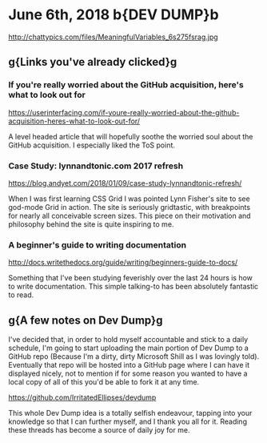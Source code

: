 # June 6th, 2018 b{DEV DUMP}b

<http://chattypics.com/files/MeaningfulVariables_6s275fsrag.jpg>

## g{Links you've already clicked}g

### If you're really worried about the GitHub acquisition, here's what to look out for

<https://userinterfacing.com/if-youre-really-worried-about-the-github-acquisition-heres-what-to-look-out-for/>

A level headed article that will hopefully soothe the worried soul about the GitHub acquisition. I especially liked the ToS point.

### Case Study: lynnandtonic.com 2017 refresh

<https://blog.andyet.com/2018/01/09/case-study-lynnandtonic-refresh/>

When I was first learning CSS Grid I was pointed Lynn Fisher's site to see god-mode Grid in action. The site is seriously gridtastic, with breakpoints for nearly all conceivable screen sizes. This piece on their motivation and philosophy behind the site is quite inspiring to me.

### A beginner's guide to writing documentation

<http://docs.writethedocs.org/guide/writing/beginners-guide-to-docs/>

Something that I've been studying feverishly over the last 24 hours is how to write documentation. This simple talking-to has been absolutely fantastic to read.

## g{A few notes on Dev Dump}g

I've decided that, in order to hold myself accountable and stick to a daily schedule, I'm going to start uploading the main portion of Dev Dump to a GitHub repo (Because I'm a dirty, dirty Microsoft Shill as I was lovingly told). Eventually that repo will be hosted into a GitHub page where I can have it displayed nicely, not to mention if for some reason you wanted to have a local copy of all of this you'd be able to fork it at any time.

<https://github.com/IrritatedEllipses/devdump>

This whole Dev Dump idea is a totally selfish endeavour, tapping into your knowledge so that I can further myself, and I thank you all for it. Reading these threads has become a source of daily joy for me.